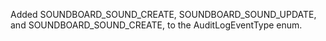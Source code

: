 Added SOUNDBOARD_SOUND_CREATE, SOUNDBOARD_SOUND_UPDATE, and SOUNDBOARD_SOUND_CREATE, to the AuditLogEventType enum.
